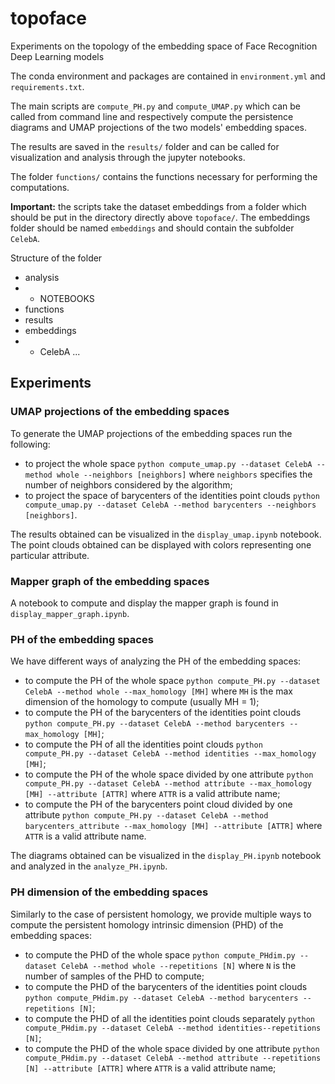 # topoface

Experiments on the topology of the embedding space of Face Recognition Deep Learning models

The conda environment and packages are contained in `environment.yml` and `requirements.txt`.

The main scripts are `compute_PH.py` and `compute_UMAP.py` which can be called from command line and respectively compute the persistence diagrams and UMAP projections of the two models' embedding spaces.

The results are saved in the `results/` folder and can be called for visualization and analysis through the jupyter notebooks.

The folder `functions/` contains the functions necessary for performing the computations.


**Important:** the scripts take the dataset embeddings from a folder which should be put in the directory directly above `topoface/`. 
The embeddings folder should be named `embeddings` and should contain the subfolder `CelebA`.

Structure of the folder
- analysis
- - NOTEBOOKS
- functions
- results
- embeddings
- - CelebA
...

## Experiments

### UMAP projections of the embedding spaces
To generate the UMAP projections of the embedding spaces run the following:
- to project the whole space  `python compute_umap.py --dataset CelebA --method whole --neighbors [neighbors]` where `neighbors` specifies the number of neighbors considered by the algorithm;
- to project the space of barycenters of the identities point clouds  `python compute_umap.py --dataset CelebA --method barycenters --neighbors [neighbors]`.

The results obtained can be visualized in the `display_umap.ipynb` notebook. 
The point clouds obtained can be displayed with colors representing one particular attribute. 

### Mapper graph of the embedding spaces
A notebook to compute and display the mapper graph is found in `display_mapper_graph.ipynb`.

### PH of the embedding spaces
We have different ways of analyzing the PH of the embedding spaces:
- to compute the PH of the whole space `python compute_PH.py --dataset CelebA --method whole --max_homology [MH]` where `MH` is the max dimension of the homology to compute (usually MH = 1);
- to compute the PH of the barycenters of the identities point clouds `python compute_PH.py --dataset CelebA --method barycenters --max_homology [MH]`;
- to compute the PH of all the identities point clouds `python compute_PH.py --dataset CelebA --method identities --max_homology [MH]`;
- to compute the PH of the whole space divided by one attribute `python compute_PH.py --dataset CelebA --method attribute --max_homology [MH] --attribute [ATTR]` where `ATTR` is a valid attribute name;
- to compute the PH of the barycenters point cloud divided by one attribute `python compute_PH.py --dataset CelebA --method barycenters_attribute --max_homology [MH] --attribute [ATTR]` where `ATTR` is a valid attribute name.

The diagrams obtained can be visualized in the `display_PH.ipynb` notebook and analyzed in the `analyze_PH.ipynb`.

### PH dimension of the embedding spaces
Similarly to the case of persistent homology, we provide multiple ways to compute the persistent homology intrinsic dimension (PHD) of the embedding spaces:

- to compute the PHD of the whole space `python compute_PHdim.py --dataset CelebA --method whole --repetitions [N]` where `N` is the number of samples of the PHD to compute;
- to compute the PHD of the barycenters of the identities point clouds `python compute_PHdim.py --dataset CelebA --method barycenters --repetitions [N]`;
- to compute the PHD of all the identities point clouds separately `python compute_PHdim.py --dataset CelebA --method identities--repetitions [N]`;
- to compute the PHD of the whole space divided by one attribute `python compute_PHdim.py --dataset CelebA --method attribute --repetitions [N] --attribute [ATTR]` where `ATTR` is a valid attribute name;
